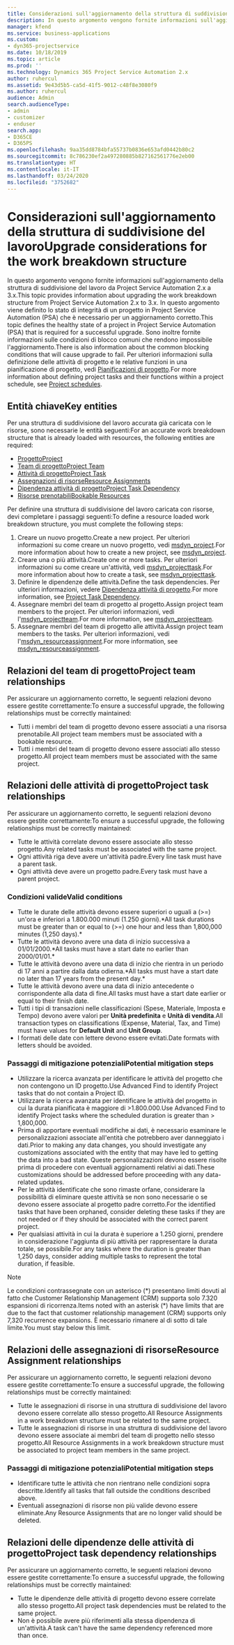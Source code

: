 ```yaml
---
title: Considerazioni sull'aggiornamento della struttura di suddivisione del lavoro
description: In questo argomento vengono fornite informazioni sull'aggiornamento della struttura di suddivisione del lavoro da Project Service Automation 2.x a 3.x.
manager: kfend
ms.service: business-applications
ms.custom:
- dyn365-projectservice
ms.date: 10/18/2019
ms.topic: article
ms.prod: ''
ms.technology: Dynamics 365 Project Service Automation 2.x
author: ruhercul
ms.assetid: 9e43d5b5-ca5d-41f5-9012-c48f8e3080f9
ms.author: ruhercul
audience: Admin
search.audienceType:
- admin
- customizer
- enduser
search.app:
- D365CE
- D365PS
ms.openlocfilehash: 9aa35dd8784bfa55737b0836e653afd0442b80c2
ms.sourcegitcommit: 8c786230ef2a497280885b827162561776e2eb00
ms.translationtype: HT
ms.contentlocale: it-IT
ms.lasthandoff: 03/24/2020
ms.locfileid: "3752682"
---
```

# <a name="upgrade-considerations-for-the-work-breakdown-structure"></a><span data-ttu-id="d1c30-103">Considerazioni sull'aggiornamento della struttura di suddivisione del lavoro</span><span class="sxs-lookup"><span data-stu-id="d1c30-103">Upgrade considerations for the work breakdown structure</span></span>
<span data-ttu-id="d1c30-104">In questo argomento vengono fornite informazioni sull'aggiornamento della struttura di suddivisione del lavoro da Project Service Automation 2.x a 3.x.</span><span class="sxs-lookup"><span data-stu-id="d1c30-104">This topic provides information about upgrading the work breakdown structure from Project Service Automation 2.x to 3.x.</span></span> <span data-ttu-id="d1c30-105">In questo argomento viene definito lo stato di integrità di un progetto in Project Service Automation (PSA) che è necessario per un aggiornamento corretto.</span><span class="sxs-lookup"><span data-stu-id="d1c30-105">This topic defines the healthy state of a project in Project Service Automation (PSA) that is required for a successful upgrade.</span></span> <span data-ttu-id="d1c30-106">Sono inoltre fornite informazioni sulle condizioni di blocco comuni che rendono impossibile l'aggiornamento.</span><span class="sxs-lookup"><span data-stu-id="d1c30-106">There is also information about the common blocking conditions that will cause upgrade to fail.</span></span> <span data-ttu-id="d1c30-107">Per ulteriori informazioni sulla definizione delle attività di progetto e le relative funzioni in una pianificazione di progetto, vedi [Pianificazioni di progetto](project-creating.md).</span><span class="sxs-lookup"><span data-stu-id="d1c30-107">For more information about defining project tasks and their functions within a project schedule, see [Project schedules](project-creating.md).</span></span>

## <a name="key-entities"></a><span data-ttu-id="d1c30-108">Entità chiave</span><span class="sxs-lookup"><span data-stu-id="d1c30-108">Key entities</span></span>
<span data-ttu-id="d1c30-109">Per una struttura di suddivisione del lavoro accurata già caricata con le risorse, sono necessarie le entità seguenti:</span><span class="sxs-lookup"><span data-stu-id="d1c30-109">For an accurate work breakdown structure that is already loaded with resources, the following entities are required:</span></span>

- [<span data-ttu-id="d1c30-110">Progetto</span><span class="sxs-lookup"><span data-stu-id="d1c30-110">Project</span></span>](../developer/entities/msdyn_project.md)
- [<span data-ttu-id="d1c30-111">Team di progetto</span><span class="sxs-lookup"><span data-stu-id="d1c30-111">Project Team</span></span>](../developer/entities/msdyn_projectteam.md)
- [<span data-ttu-id="d1c30-112">Attività di progetto</span><span class="sxs-lookup"><span data-stu-id="d1c30-112">Project Task</span></span>](../developer/entities/msdyn_projecttask.md)
- [<span data-ttu-id="d1c30-113">Assegnazioni di risorse</span><span class="sxs-lookup"><span data-stu-id="d1c30-113">Resource Assignments</span></span>](../developer/entities/msdyn_resourceassignment.md)
- [<span data-ttu-id="d1c30-114">Dipendenza attività di progetto</span><span class="sxs-lookup"><span data-stu-id="d1c30-114">Project Task Dependency</span></span>](../developer/entities/msdyn_projecttaskdependency.md)
- [<span data-ttu-id="d1c30-115">Risorse prenotabili</span><span class="sxs-lookup"><span data-stu-id="d1c30-115">Bookable Resources</span></span>](../developer/entities/bookableresource.md)

<span data-ttu-id="d1c30-116">Per definire una struttura di suddivisione del lavoro caricata con risorse, devi completare i passaggi seguenti:</span><span class="sxs-lookup"><span data-stu-id="d1c30-116">To define a resource loaded work breakdown structure, you must complete the following steps:</span></span>

1. <span data-ttu-id="d1c30-117">Creare un nuovo progetto.</span><span class="sxs-lookup"><span data-stu-id="d1c30-117">Create a new project.</span></span> <span data-ttu-id="d1c30-118">Per ulteriori informazioni su come creare un nuovo progetto, vedi [msdyn_project](../developer/entities/msdyn_project.md).</span><span class="sxs-lookup"><span data-stu-id="d1c30-118">For more information about how to create a new project, see [msdyn_project](../developer/entities/msdyn_project.md).</span></span>
2. <span data-ttu-id="d1c30-119">Creare una o più attività.</span><span class="sxs-lookup"><span data-stu-id="d1c30-119">Create one or more tasks.</span></span> <span data-ttu-id="d1c30-120">Per ulteriori informazioni su come creare un'attività, vedi [msdyn_projecttask](../developer/entities/msdyn_projecttask.md).</span><span class="sxs-lookup"><span data-stu-id="d1c30-120">For more information about how to create a task, see [msdyn_projecttask](../developer/entities/msdyn_projecttask.md).</span></span>
3. <span data-ttu-id="d1c30-121">Definire le dipendenze delle attività.</span><span class="sxs-lookup"><span data-stu-id="d1c30-121">Define the task dependencies.</span></span> <span data-ttu-id="d1c30-122">Per ulteriori informazioni, vedere [Dipendenza attività di progetto](../developer/entities/msdyn_projecttaskdependency.md).</span><span class="sxs-lookup"><span data-stu-id="d1c30-122">For more information, see [Project Task Dependency](../developer/entities/msdyn_projecttaskdependency.md).</span></span>
4. <span data-ttu-id="d1c30-123">Assegnare membri del team di progetto al progetto.</span><span class="sxs-lookup"><span data-stu-id="d1c30-123">Assign project team members to the project.</span></span> <span data-ttu-id="d1c30-124">Per ulteriori informazioni, vedi l'[msdyn_projectteam](../developer/entities/msdyn_projectteam.md).</span><span class="sxs-lookup"><span data-stu-id="d1c30-124">For more information, see [msdyn_projectteam](../developer/entities/msdyn_projectteam.md).</span></span>
5. <span data-ttu-id="d1c30-125">Assegnare membri del team di progetto alle attività.</span><span class="sxs-lookup"><span data-stu-id="d1c30-125">Assign project team members to the tasks.</span></span> <span data-ttu-id="d1c30-126">Per ulteriori informazioni, vedi l'[msdyn_resourceassignment](../developer/entities/msdyn_resourceassignment.md).</span><span class="sxs-lookup"><span data-stu-id="d1c30-126">For more information, see [msdyn_resourceassignment](../developer/entities/msdyn_resourceassignment.md).</span></span>

## <a name="project-team-relationships"></a><span data-ttu-id="d1c30-127">Relazioni del team di progetto</span><span class="sxs-lookup"><span data-stu-id="d1c30-127">Project team relationships</span></span>

<span data-ttu-id="d1c30-128">Per assicurare un aggiornamento corretto, le seguenti relazioni devono essere gestite correttamente:</span><span class="sxs-lookup"><span data-stu-id="d1c30-128">To ensure a successful upgrade, the following relationships must be correctly maintained:</span></span>
- <span data-ttu-id="d1c30-129">Tutti i membri del team di progetto devono essere associati a una risorsa prenotabile.</span><span class="sxs-lookup"><span data-stu-id="d1c30-129">All project team members must be associated with a bookable resource.</span></span>
- <span data-ttu-id="d1c30-130">Tutti i membri del team di progetto devono essere associati allo stesso progetto.</span><span class="sxs-lookup"><span data-stu-id="d1c30-130">All project team members must be associated with the same project.</span></span> 

## <a name="project-task-relationships"></a><span data-ttu-id="d1c30-131">Relazioni delle attività di progetto</span><span class="sxs-lookup"><span data-stu-id="d1c30-131">Project task relationships</span></span>
<span data-ttu-id="d1c30-132">Per assicurare un aggiornamento corretto, le seguenti relazioni devono essere gestite correttamente:</span><span class="sxs-lookup"><span data-stu-id="d1c30-132">To ensure a successful upgrade, the following relationships must be correctly maintained:</span></span>

- <span data-ttu-id="d1c30-133">Tutte le attività correlate devono essere associate allo stesso progetto.</span><span class="sxs-lookup"><span data-stu-id="d1c30-133">Any related tasks must be associated with the same project.</span></span>
- <span data-ttu-id="d1c30-134">Ogni attività riga deve avere un'attività padre.</span><span class="sxs-lookup"><span data-stu-id="d1c30-134">Every line task must have a parent task.</span></span>
- <span data-ttu-id="d1c30-135">Ogni attività deve avere un progetto padre.</span><span class="sxs-lookup"><span data-stu-id="d1c30-135">Every task must have a parent project.</span></span>

### <a name="valid-conditions"></a><span data-ttu-id="d1c30-136">Condizioni valide</span><span class="sxs-lookup"><span data-stu-id="d1c30-136">Valid conditions</span></span>

- <span data-ttu-id="d1c30-137">Tutte le durate delle attività devono essere superiori o uguali a (>=) un'ora e inferiori a 1.800.000 minuti (1.250 giorni).\*</span><span class="sxs-lookup"><span data-stu-id="d1c30-137">All task durations must be greater than or equal to (>=) one hour and less than 1,800,000 minutes (1,250 days).\*</span></span>
- <span data-ttu-id="d1c30-138">Tutte le attività devono avere una data di inizio successiva a 01/01/2000.\*</span><span class="sxs-lookup"><span data-stu-id="d1c30-138">All tasks must have a start date no earlier than 2000/01/01.\*</span></span>
- <span data-ttu-id="d1c30-139">Tutte le attività devono avere una data di inizio che rientra in un periodo di 17 anni a partire dalla data odierna.\*</span><span class="sxs-lookup"><span data-stu-id="d1c30-139">All tasks must have a start date no later than 17 years from the present day.\*</span></span>
- <span data-ttu-id="d1c30-140">Tutte le attività devono avere una data di inizio antecedente o corrispondente alla data di fine.</span><span class="sxs-lookup"><span data-stu-id="d1c30-140">All tasks must have a start date earlier or equal to their finish date.</span></span>
- <span data-ttu-id="d1c30-141">Tutti i tipi di transazioni nelle classificazioni (Spese, Materiale, Imposta e Tempo) devono avere valori per **Unità predefinita** e **Unità di vendita**.</span><span class="sxs-lookup"><span data-stu-id="d1c30-141">All transaction types on classifications (Expense, Material, Tax, and Time) must have values for **Default Unit** and **Unit Group**.</span></span>
- <span data-ttu-id="d1c30-142">I formati delle date con lettere devono essere evitati.</span><span class="sxs-lookup"><span data-stu-id="d1c30-142">Date formats with letters should be avoided.</span></span>

### <a name="potential-mitigation-steps"></a><span data-ttu-id="d1c30-143">Passaggi di mitigazione potenziali</span><span class="sxs-lookup"><span data-stu-id="d1c30-143">Potential mitigation steps</span></span>
- <span data-ttu-id="d1c30-144">Utilizzare la ricerca avanzata per identificare le attività del progetto che non contengono un ID progetto.</span><span class="sxs-lookup"><span data-stu-id="d1c30-144">Use Advanced Find to identify Project tasks that do not contain a Project ID.</span></span>
- <span data-ttu-id="d1c30-145">Utilizzare la ricerca avanzata per identificare le attività del progetto in cui la durata pianificata è maggiore di >1.800.000.</span><span class="sxs-lookup"><span data-stu-id="d1c30-145">Use Advanced Find to identify Project tasks where the scheduled duration is greater than > 1,800,000.</span></span>
- <span data-ttu-id="d1c30-146">Prima di apportare eventuali modifiche ai dati, è necessario esaminare le personalizzazioni associate all'entità che potrebbero aver danneggiato i dati.</span><span class="sxs-lookup"><span data-stu-id="d1c30-146">Prior to making any data changes, you should investigate any customizations associated with the entity that may have led to getting the data into a bad state.</span></span> <span data-ttu-id="d1c30-147">Queste personalizzazioni devono essere risolte prima di procedere con eventuali aggiornamenti relativi ai dati.</span><span class="sxs-lookup"><span data-stu-id="d1c30-147">These customizations should be addressed before proceeding with any data-related updates.</span></span>
- <span data-ttu-id="d1c30-148">Per le attività identificate che sono rimaste orfane, considerare la possibilità di eliminare queste attività se non sono necessarie o se devono essere associate al progetto padre corretto.</span><span class="sxs-lookup"><span data-stu-id="d1c30-148">For the identified tasks that have been orphaned, consider deleting these tasks if they are not needed or if they should be associated with the correct parent project.</span></span>
- <span data-ttu-id="d1c30-149">Per qualsiasi attività in cui la durata è superiore a 1.250 giorni, prendere in considerazione l'aggiunta di più attività per rappresentare la durata totale, se possibile.</span><span class="sxs-lookup"><span data-stu-id="d1c30-149">For any tasks where the duration is greater than 1,250 days, consider adding multiple tasks to represent the total duration, if feasible.</span></span>

> [!NOTE]
> <span data-ttu-id="d1c30-150">Le condizioni contrassegnate con un asterisco (\*) presentano limiti dovuti al fatto che Customer Relationship Management (CRM) supporta solo 7.320 espansioni di ricorrenza.</span><span class="sxs-lookup"><span data-stu-id="d1c30-150">Items noted with an asterisk (\*) have limits that are due to the fact that customer relationship management (CRM) supports only 7,320 recurrence expansions.</span></span> <span data-ttu-id="d1c30-151">È necessario rimanere al di sotto di tale limite.</span><span class="sxs-lookup"><span data-stu-id="d1c30-151">You must stay below this limit.</span></span>

## <a name="resource-assignment-relationships"></a><span data-ttu-id="d1c30-152">Relazioni delle assegnazioni di risorse</span><span class="sxs-lookup"><span data-stu-id="d1c30-152">Resource Assignment relationships</span></span>
<span data-ttu-id="d1c30-153">Per assicurare un aggiornamento corretto, le seguenti relazioni devono essere gestite correttamente:</span><span class="sxs-lookup"><span data-stu-id="d1c30-153">To ensure a successful upgrade, the following relationships must be correctly maintained:</span></span>

- <span data-ttu-id="d1c30-154">Tutte le assegnazioni di risorse in una struttura di suddivisione del lavoro devono essere correlate allo stesso progetto.</span><span class="sxs-lookup"><span data-stu-id="d1c30-154">All Resource Assignments in a work breakdown structure must be related to the same project.</span></span>
- <span data-ttu-id="d1c30-155">Tutte le assegnazioni di risorse in una struttura di suddivisione del lavoro devono essere associate ai membri del team di progetto nello stesso progetto.</span><span class="sxs-lookup"><span data-stu-id="d1c30-155">All Resource Assignments in a work breakdown structure must be associated to project team members in the same project.</span></span>

### <a name="potential-mitigation-steps"></a><span data-ttu-id="d1c30-156">Passaggi di mitigazione potenziali</span><span class="sxs-lookup"><span data-stu-id="d1c30-156">Potential mitigation steps</span></span>
- <span data-ttu-id="d1c30-157">Identificare tutte le attività che non rientrano nelle condizioni sopra descritte.</span><span class="sxs-lookup"><span data-stu-id="d1c30-157">Identify all tasks that fall outside the conditions described above.</span></span>  
- <span data-ttu-id="d1c30-158">Eventuali assegnazioni di risorse non più valide devono essere eliminate.</span><span class="sxs-lookup"><span data-stu-id="d1c30-158">Any Resource Assignments that are no longer valid should be deleted.</span></span>

## <a name="project-task-dependency-relationships"></a><span data-ttu-id="d1c30-159">Relazioni delle dipendenze delle attività di progetto</span><span class="sxs-lookup"><span data-stu-id="d1c30-159">Project task dependency relationships</span></span>
<span data-ttu-id="d1c30-160">Per assicurare un aggiornamento corretto, le seguenti relazioni devono essere gestite correttamente:</span><span class="sxs-lookup"><span data-stu-id="d1c30-160">To ensure a successful upgrade, the following relationships must be correctly maintained:</span></span>

- <span data-ttu-id="d1c30-161">Tutte le dipendenze delle attività di progetto devono essere correlate allo stesso progetto.</span><span class="sxs-lookup"><span data-stu-id="d1c30-161">All project task dependencies must be related to the same project.</span></span>
- <span data-ttu-id="d1c30-162">Non è possibile avere più riferimenti alla stessa dipendenza di un'attività.</span><span class="sxs-lookup"><span data-stu-id="d1c30-162">A task can't have the same dependency referenced more than once.</span></span>

